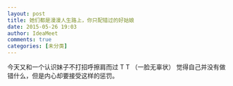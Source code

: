 ```yaml
---
layout: post
title: 她们都是漫漫人生路上，你只配错过的好姑娘
date: 2015-05-26 19:03
author: IdeaMeet
comments: true
categories: [未分类]
---
```

今天又和一个认识妹子不打招呼擦肩而过 T T
（一脸无辜状）
觉得自己并没有做错什么，但是内心却要接受这样的惩罚。

